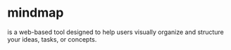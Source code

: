 # mindmap

is a web-based tool designed to help users visually organize and structure your ideas, tasks, or concepts.
